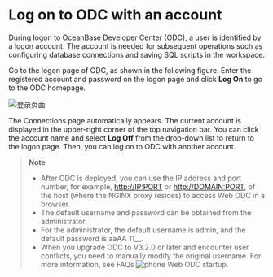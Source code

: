 Log on to ODC with an account 
==================================================

During logon to OceanBase Developer Center (ODC), a user is identified by a logon account. The account is needed for subsequent operations such as configuring database connections and saving SQL scripts in the workspace. 

Go to the logon page of ODC, as shown in the following figure. Enter the registered account and password on the logon page and click **Log On** to go to the ODC homepage.

![登录页面](https://obbusiness-private.oss-cn-shanghai.aliyuncs.com/doc/img/odc/340/ODC%20%E7%99%BB%E5%BD%95%E9%A1%B5-EN.png)

The Connections page automatically appears. The current account is displayed in the upper-right corner of the top navigation bar. You can click the account name and select **Log Off** from the drop-down list to return to the logon page. Then, you can log on to ODC with another account. 

> **Note**
> * After ODC is deployed, you can use the IP address and port number, for example, <http://IP:PORT> or <http://DOMAIN:PORT>, of the host (where the NGINX proxy resides) to access Web ODC in a browser.  
> * The default username and password can be obtained from the administrator.
> * For the administrator, the default username is admin, and the default password is aaAA 11__. 
> * When you upgrade ODC to V3.2.0 or later and encounter user conflicts, you need to manually modify the original username. For more information, see FAQs ![phone](https://help-static-aliyun-doc.aliyuncs.com/assets/img/en-US/5620319361/p367649.jpg) Web ODC startup.